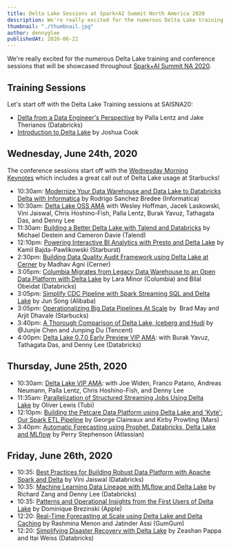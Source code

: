 ```yaml
---
title: Delta Lake Sessions at Spark+AI Summit North America 2020
description: We're really excited for the numerous Delta Lake training and conference sessions that will be showcased throughout Spark+AI Summit NA 2020.
thumbnail: "./thumbnail.jpg"
author: dennyglee
publishedAt: 2020-06-22
---
```


We're really excited for the numerous Delta Lake training and conference sessions that will be showcased throughout [Spark+AI Summit NA 2020](https://sparkaisummit.com/).

## Training Sessions

Let's start off with the Delta Lake Training sessions at SAISNA20:

- [Delta from a Data Engineer's Perspective](https://databricks.com/session_na20/delta-from-a-data-engineers-perspective) by Palla Lentz and Jake Therianos (Databricks)
- [Introduction to Delta Lake](https://databricks.com/session_na20/introduction-to-delta-lake) by Joshua Cook

## Wednesday, June 24th, 2020

The conference sessions start off with the [Wednesday Morning Keynotes](https://databricks.com/session_na20/wednesday-morning-keynotes) which includes a great call out of Delta Lake usage at Starbucks!

- 10:30am: [Modernize Your Data Warehouse and Data Lake to Databricks Delta with Informatica](https://databricks.com/session_na20/modernize-your-data-warehouse-and-data-lake-to-databricks-delta-with-informatica) by Rodrigo Sanchez Bredee (Informatica)
- 10:30am: [Delta Lake OSS AMA](https://sparkaisummit.com/session-virtual/?v26dd132ae80017cdaf764437c30ebe6f10c1b1eeaab01165e44366654b368dfaeab6baf7e386a642ecb238989334530e=AAB398C1DDF5C0E405A69DBB5508DC1959792576515B8E8D92B78C39B0FEB6A8B0E15889299350730DED9487AB752182&fromPersonalAgenda) with Wesley Hoffman, Jacek Laskowski, Vini Jaiswal, Chris Hoshino-Fish, Palla Lentz, Burak Yavuz, Tathagata Das, and Denny Lee
- 11:30am: [Building a Better Delta Lake with Talend and Databricks](https://databricks.com/session_na20/building-a-better-delta-lake-with-talend-and-databricks) by Michael Destein and Cameron Davie​ (Talend)
- 12:10pm: [Powering Interactive BI Analytics with Presto and Delta Lake](https://databricks.com/session_na20/powering-interactive-bi-analytics-with-presto-and-delta-lake) by Kamil Bajda-Pawlikowski (Starburst)
- 2:30pm: [Building Data Quality Audit Framework using Delta Lake at Cerner](https://databricks.com/session_na20/building-data-quality-audit-framework-using-delta-lake-at-cerner) by Madhav Agni (Cerner)
- 3:05pm: [Columbia Migrates from Legacy Data Warehouse to an Open Data Platform with Delta Lake](https://databricks.com/session_na20/columbia-migrates-from-legacy-data-warehouse-to-an-open-data-platform-with-delta-lake) by Lara Minor (Columbia) and Bilal Obeidat (Databricks)
- 3:05pm: [Simplify CDC Pipeline with Spark Streaming SQL and Delta Lake](https://databricks.com/session_na20/simplify-cdc-pipeline-with-spark-streaming-sql-and-delta-lake) by Jun Song (Alibaba)
- 3:05pm: [Operationalizing Big Data Pipelines At Scale](https://databricks.com/session_na20/operationalizing-big-data-pipelines-at-scale) by  Brad May and Arjit Dhavale (Starbucks)
- 3:40pm: [A Thorough Comparison of Delta Lake, Iceberg and Hudi](https://databricks.com/session_na20/a-thorough-comparison-of-delta-lake-iceberg-and-hudi) by @Junjie Chen and Junping Du (Tencent)
- 4:00pm: [Delta Lake 0.7.0 Early Preview VIP AMA](https://sparkaisummit.com/session-virtual/?v26dd132ae80017cdaf764437c30ebe6f10c1b1eeaab01165e44366654b368dfaeab6baf7e386a642ecb238989334530e=8973996EC7180AD2655DE71078353B4A78F1F80459F9F0175A1216517E5F0347318502295255C017E05DA174B9CB14D4&fromPersonalAgenda): with Burak Yavuz, Tathagata Das, and Denny Lee (Databricks)

## Thursday, June 25th, 2020

- 10:30am: [Delta Lake VIP AMA](https://sparkaisummit.com/session-virtual/?v26dd132ae80017cdaf764437c30ebe6f10c1b1eeaab01165e44366): with Joe Widen, Franco Patano, Andreas Neumann, Palla Lentz, Chris Hoshino-Fish, and Denny Lee
- 11:35am: [Parallelization of Structured Streaming Jobs Using Delta Lake](https://databricks.com/session_na20/parallelization-of-structured-streaming-jobs-using-delta-lake) by Oliver Lewis (Tubi)
- 12:10pm: [Building the Petcare Data Platform using Delta Lake and 'Kyte': Our Spark ETL Pipeline](https://databricks.com/session_na20/building-the-petcare-data-platform-using-delta-lake-and-kyte-our-spark-etl-pipeline) by George Claireaux and Kirby Prowting (Mars)
- 3:40pm: [Automatic Forecasting using Prophet, Databricks, Delta Lake and MLflow](https://databricks.com/session_na20/automatic-forecasting-using-prophet-databricks-delta-lake-and-mlflow) by Perry Stephenson (Atlassian)

## Friday, June 26th, 2020

- 10:35: [Best Practices for Building Robust Data Platform with Apache Spark and Delta](https://databricks.com/session_na20/best-practices-for-building-robust-data-platform-with-apache-spark-and-delta) by Vini Jaiswal (Databricks)
- 10:35: [Machine Learning Data Lineage with MLflow and Delta Lake](https://databricks.com/session_na20/machine-learning-data-lineage-with-mlflow-and-delta-lake) by Richard Zang and Denny Lee (Databricks)
- 10:35: [Patterns and Operational Insights from the First Users of Delta Lake](https://databricks.com/session_na20/patterns-and-operational-insights-from-the-first-users-of-delta-lake) by Dominique Brezinski (Apple)
- 12:20: [Real-Time Forecasting at Scale using Delta Lake and Delta Caching](https://databricks.com/session_na20/real-time-forecasting-at-scale-using-delta-lake-and-delta-caching) by Rashmina Menon and Jatinder Assi (GumGum)
- 12:20: [Simplifying Disaster Recovery with Delta Lake](https://databricks.com/session_na20/simplifying-disaster-recovery-with-delta-lake) by Zeashan Pappa and Itai Weiss (Databricks)
